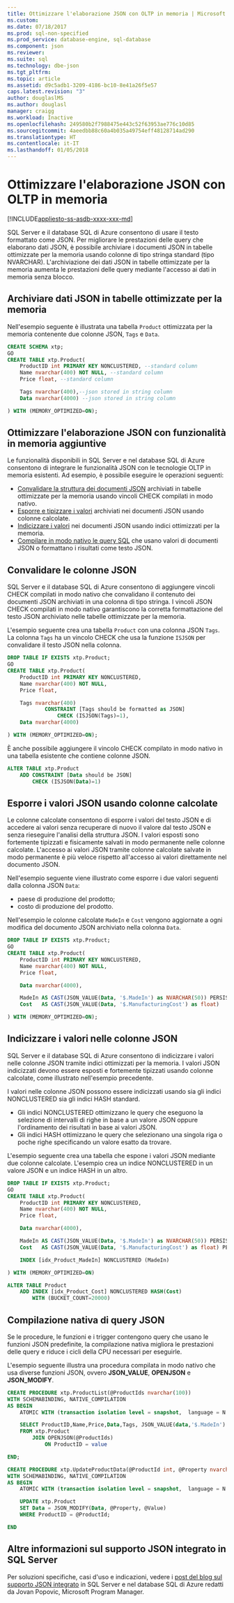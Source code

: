 ```yaml
---
title: Ottimizzare l'elaborazione JSON con OLTP in memoria | Microsoft Docs
ms.custom: 
ms.date: 07/18/2017
ms.prod: sql-non-specified
ms.prod_service: database-engine, sql-database
ms.component: json
ms.reviewer: 
ms.suite: sql
ms.technology: dbe-json
ms.tgt_pltfrm: 
ms.topic: article
ms.assetid: d9c5adb1-3209-4186-bc10-8e41a26f5e57
caps.latest.revision: "3"
author: douglaslMS
ms.author: douglasl
manager: craigg
ms.workload: Inactive
ms.openlocfilehash: 249580b2f7988475e443c52f63953ae776c10d85
ms.sourcegitcommit: 4aeedbb88c60a4b035a49754eff48128714ad290
ms.translationtype: HT
ms.contentlocale: it-IT
ms.lasthandoff: 01/05/2018
---
```

# <a name="optimize-json-processing-with-in-memory-oltp"></a>Ottimizzare l'elaborazione JSON con OLTP in memoria
[!INCLUDE[appliesto-ss-asdb-xxxx-xxx-md](../../includes/appliesto-ss-asdb-xxxx-xxx-md.md)]

SQL Server e il database SQL di Azure consentono di usare il testo formattato come JSON. Per migliorare le prestazioni delle query che elaborano dati JSON, è possibile archiviare i documenti JSON in tabelle ottimizzate per la memoria usando colonne di tipo stringa standard (tipo NVARCHAR). L'archiviazione dei dati JSON in tabelle ottimizzate per la memoria aumenta le prestazioni delle query mediante l'accesso ai dati in memoria senza blocco.

## <a name="store-json-in-memory-optimized-tables"></a>Archiviare dati JSON in tabelle ottimizzate per la memoria
Nell'esempio seguente è illustrata una tabella `Product` ottimizzata per la memoria contenente due colonne JSON, `Tags` e `Data`.

```sql
CREATE SCHEMA xtp;
GO
CREATE TABLE xtp.Product(
    ProductID int PRIMARY KEY NONCLUSTERED, --standard column
    Name nvarchar(400) NOT NULL, --standard column
    Price float, --standard column

    Tags nvarchar(400),--json stored in string column
    Data nvarchar(4000) --json stored in string column

) WITH (MEMORY_OPTIMIZED=ON);
```

## <a name="optimize-json-processing-with-additional-in-memory-features"></a>Ottimizzare l'elaborazione JSON con funzionalità in memoria aggiuntive
Le funzionalità disponibili in SQL Server e nel database SQL di Azure consentono di integrare le funzionalità JSON con le tecnologie OLTP in memoria esistenti. Ad esempio, è possibile eseguire le operazioni seguenti:
 - [Convalidare la struttura dei documenti JSON](#validate) archiviati in tabelle ottimizzate per la memoria usando vincoli CHECK compilati in modo nativo.
 - [Esporre e tipizzare i valori](#computedcol) archiviati nei documenti JSON usando colonne calcolate.
 - [Indicizzare i valori](#index) nei documenti JSON usando indici ottimizzati per la memoria.
 - [Compilare in modo nativo le query SQL](#compile) che usano valori di documenti JSON o formattano i risultati come testo JSON.

## <a name="validate"></a> Convalidare le colonne JSON
SQL Server e il database SQL di Azure consentono di aggiungere vincoli CHECK compilati in modo nativo che convalidano il contenuto dei documenti JSON archiviati in una colonna di tipo stringa. I vincoli JSON CHECK compilati in modo nativo garantiscono la corretta formattazione del testo JSON archiviato nelle tabelle ottimizzate per la memoria.

L'esempio seguente crea una tabella `Product` con una colonna JSON `Tags`. La colonna `Tags` ha un vincolo CHECK che usa la funzione `ISJSON` per convalidare il testo JSON nella colonna.

```sql
DROP TABLE IF EXISTS xtp.Product;
GO
CREATE TABLE xtp.Product(
    ProductID int PRIMARY KEY NONCLUSTERED,
    Name nvarchar(400) NOT NULL,
    Price float,

    Tags nvarchar(400)
            CONSTRAINT [Tags should be formatted as JSON]
                CHECK (ISJSON(Tags)=1),
    Data nvarchar(4000)

) WITH (MEMORY_OPTIMIZED=ON);
```

È anche possibile aggiungere il vincolo CHECK compilato in modo nativo in una tabella esistente che contiene colonne JSON.

```sql
ALTER TABLE xtp.Product
    ADD CONSTRAINT [Data should be JSON]
        CHECK (ISJSON(Data)=1)
```

## <a name="computedcol"></a> Esporre i valori JSON usando colonne calcolate
Le colonne calcolate consentono di esporre i valori del testo JSON e di accedere ai valori senza recuperare di nuovo il valore dal testo JSON e senza rieseguire l'analisi della struttura JSON. I valori esposti sono fortemente tipizzati e fisicamente salvati in modo permanente nelle colonne calcolate. L'accesso ai valori JSON tramite colonne calcolate salvate in modo permanente è più veloce rispetto all'accesso ai valori direttamente nel documento JSON.

Nell'esempio seguente viene illustrato come esporre i due valori seguenti dalla colonna JSON `Data`:
-   paese di produzione del prodotto;
-   costo di produzione del prodotto.

Nell'esempio le colonne calcolate `MadeIn` e `Cost` vengono aggiornate a ogni modifica del documento JSON archiviato nella colonna `Data`.

```sql
DROP TABLE IF EXISTS xtp.Product;
GO
CREATE TABLE xtp.Product(
    ProductID int PRIMARY KEY NONCLUSTERED,
    Name nvarchar(400) NOT NULL,
    Price float,

    Data nvarchar(4000),

    MadeIn AS CAST(JSON_VALUE(Data, '$.MadeIn') as NVARCHAR(50)) PERSISTED,
    Cost   AS CAST(JSON_VALUE(Data, '$.ManufacturingCost') as float)

) WITH (MEMORY_OPTIMIZED=ON);
```

## <a name="index"></a> Indicizzare i valori nelle colonne JSON
SQL Server e il database SQL di Azure consentono di indicizzare i valori nelle colonne JSON tramite indici ottimizzati per la memoria. I valori JSON indicizzati devono essere esposti e fortemente tipizzati usando colonne calcolate, come illustrato nell'esempio precedente.

I valori nelle colonne JSON possono essere indicizzati usando sia gli indici NONCLUSTERED sia gli indici HASH standard.
-   Gli indici NONCLUSTERED ottimizzano le query che eseguono la selezione di intervalli di righe in base a un valore JSON oppure l'ordinamento dei risultati in base ai valori JSON.
-   Gli indici HASH ottimizzano le query che selezionano una singola riga o poche righe specificando un valore esatto da trovare.

L'esempio seguente crea una tabella che espone i valori JSON mediante due colonne calcolate. L'esempio crea un indice NONCLUSTERED in un valore JSON e un indice HASH in un altro.

```sql
DROP TABLE IF EXISTS xtp.Product;
GO
CREATE TABLE xtp.Product(
    ProductID int PRIMARY KEY NONCLUSTERED,
    Name nvarchar(400) NOT NULL,
    Price float,

    Data nvarchar(4000),

    MadeIn AS CAST(JSON_VALUE(Data, '$.MadeIn') as NVARCHAR(50)) PERSISTED,
    Cost   AS CAST(JSON_VALUE(Data, '$.ManufacturingCost') as float) PERSISTED,

    INDEX [idx_Product_MadeIn] NONCLUSTERED (MadeIn)

) WITH (MEMORY_OPTIMIZED=ON)

ALTER TABLE Product
    ADD INDEX [idx_Product_Cost] NONCLUSTERED HASH(Cost)
        WITH (BUCKET_COUNT=20000)
```

## <a name="compile"></a> Compilazione nativa di query JSON
Se le procedure, le funzioni e i trigger contengono query che usano le funzioni JSON predefinite, la compilazione nativa migliora le prestazioni delle query e riduce i cicli della CPU necessari per eseguirle.

L'esempio seguente illustra una procedura compilata in modo nativo che usa diverse funzioni JSON, ovvero **JSON_VALUE**, **OPENJSON** e **JSON_MODIFY**.

```sql
CREATE PROCEDURE xtp.ProductList(@ProductIds nvarchar(100))
WITH SCHEMABINDING, NATIVE_COMPILATION
AS BEGIN
    ATOMIC WITH (transaction isolation level = snapshot,  language = N'English')

    SELECT ProductID,Name,Price,Data,Tags, JSON_VALUE(data,'$.MadeIn') AS MadeIn
    FROM xtp.Product
        JOIN OPENJSON(@ProductIds)
            ON ProductID = value

END;

CREATE PROCEDURE xtp.UpdateProductData(@ProductId int, @Property nvarchar(100), @Value nvarchar(100))
WITH SCHEMABINDING, NATIVE_COMPILATION
AS BEGIN
    ATOMIC WITH (transaction isolation level = snapshot,  language = N'English')

    UPDATE xtp.Product
    SET Data = JSON_MODIFY(Data, @Property, @Value)
    WHERE ProductID = @ProductId;

END
```

## <a name="learn-more-about-the-built-in-json-support-in-sql-server"></a>Altre informazioni sul supporto JSON integrato in SQL Server  
Per soluzioni specifiche, casi d'uso e indicazioni, vedere i [post del blog sul supporto JSON integrato](http://blogs.msdn.com/b/sqlserverstorageengine/archive/tags/json/) in SQL Server e nel database SQL di Azure redatti da Jovan Popovic, Microsoft Program Manager.
